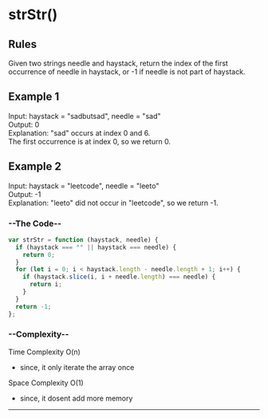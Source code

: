 # strStr()

## Rules

Given two strings needle and haystack, return the index of the first occurrence of needle in haystack, or -1 if needle is not part of haystack.

## Example 1

Input: haystack = "sadbutsad", needle = "sad"<br>
Output: 0<br>
Explanation: "sad" occurs at index 0 and 6.<br>
The first occurrence is at index 0, so we return 0.<br>

## Example 2

Input: haystack = "leetcode", needle = "leeto"<br>
Output: -1<br>
Explanation: "leeto" did not occur in "leetcode", so we return -1.<br>

<h3> --The Code--</h3>

```javascript
var strStr = function (haystack, needle) {
  if (haystack === "" || haystack === needle) {
    return 0;
  }
  for (let i = 0; i < haystack.length - needle.length + 1; i++) {
    if (haystack.slice(i, i + needle.length) === needle) {
      return i;
    }
  }
  return -1;
};
```

<h3> --Complexity-- </h3>

Time Complexity O(n)

- since, it only iterate the array once

Space Complexity O(1)

- since, it dosent add more memory

---
